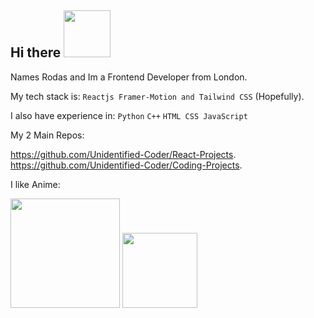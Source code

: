 ## Hi there <img src="https://github.com/user-attachments/assets/20275d80-5eda-4e92-abb2-63ffae1c268e" width="75"/>

Names Rodas and Im a Frontend Developer from London.

My tech stack is: `Reactjs Framer-Motion and Tailwind CSS` (Hopefully).

I also have experience in:
`Python` 
`C++`
`HTML CSS JavaScript`

My 2 Main Repos:

https://github.com/Unidentified-Coder/React-Projects.
https://github.com/Unidentified-Coder/Coding-Projects.

I like Anime:

<img src= "https://github.com/user-attachments/assets/7a9a6c3e-4343-4235-998b-2d1bb27dcb59" width="175"/>
<img src= "https://github.com/user-attachments/assets/b10b681d-5346-4d1f-b01c-178ef7a89d90" width="120"/>


